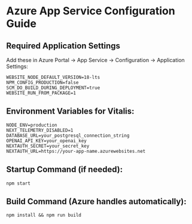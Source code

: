 # Azure App Service Configuration Guide

## Required Application Settings

Add these in Azure Portal → App Service → Configuration → Application Settings:

```
WEBSITE_NODE_DEFAULT_VERSION=18-lts
NPM_CONFIG_PRODUCTION=false
SCM_DO_BUILD_DURING_DEPLOYMENT=true
WEBSITE_RUN_FROM_PACKAGE=1
```

## Environment Variables for Vitalis:
```
NODE_ENV=production
NEXT_TELEMETRY_DISABLED=1
DATABASE_URL=your_postgresql_connection_string
OPENAI_API_KEY=your_openai_key
NEXTAUTH_SECRET=your_secret_key
NEXTAUTH_URL=https://your-app-name.azurewebsites.net
```

## Startup Command (if needed):
```
npm start
```

## Build Command (Azure handles automatically):
```
npm install && npm run build
```
